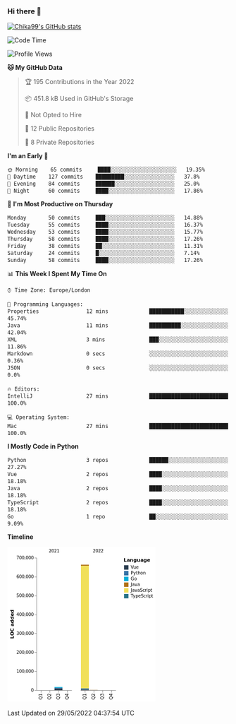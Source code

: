 ### Hi there 👋
[![Chika99's GitHub stats](https://github-readme-stats.vercel.app/api?username=Chika99&count_private=true&show_icons=true)](https://github.com/anuraghazra/github-readme-stats)

<!--START_SECTION:waka-->
![Code Time](http://img.shields.io/badge/Code%20Time-0%20secs-blue)

![Profile Views](http://img.shields.io/badge/Profile%20Views-0-blue)

**🐱 My GitHub Data** 

> 🏆 195 Contributions in the Year 2022
 > 
> 📦 451.8 kB Used in GitHub's Storage 
 > 
> 🚫 Not Opted to Hire
 > 
> 📜 12 Public Repositories 
 > 
> 🔑 8 Private Repositories  
 > 
**I'm an Early 🐤** 

```text
🌞 Morning    65 commits     ████░░░░░░░░░░░░░░░░░░░░░   19.35% 
🌆 Daytime    127 commits    █████████░░░░░░░░░░░░░░░░   37.8% 
🌃 Evening    84 commits     ██████░░░░░░░░░░░░░░░░░░░   25.0% 
🌙 Night      60 commits     ████░░░░░░░░░░░░░░░░░░░░░   17.86%

```
📅 **I'm Most Productive on Thursday** 

```text
Monday       50 commits     ███░░░░░░░░░░░░░░░░░░░░░░   14.88% 
Tuesday      55 commits     ████░░░░░░░░░░░░░░░░░░░░░   16.37% 
Wednesday    53 commits     ████░░░░░░░░░░░░░░░░░░░░░   15.77% 
Thursday     58 commits     ████░░░░░░░░░░░░░░░░░░░░░   17.26% 
Friday       38 commits     ██░░░░░░░░░░░░░░░░░░░░░░░   11.31% 
Saturday     24 commits     █░░░░░░░░░░░░░░░░░░░░░░░░   7.14% 
Sunday       58 commits     ████░░░░░░░░░░░░░░░░░░░░░   17.26%

```


📊 **This Week I Spent My Time On** 

```text
⌚︎ Time Zone: Europe/London

💬 Programming Languages: 
Properties               12 mins             ███████████░░░░░░░░░░░░░░   45.74% 
Java                     11 mins             ██████████░░░░░░░░░░░░░░░   42.04% 
XML                      3 mins              ███░░░░░░░░░░░░░░░░░░░░░░   11.86% 
Markdown                 0 secs              ░░░░░░░░░░░░░░░░░░░░░░░░░   0.36% 
JSON                     0 secs              ░░░░░░░░░░░░░░░░░░░░░░░░░   0.0%

🔥 Editors: 
IntelliJ                 27 mins             █████████████████████████   100.0%

💻 Operating System: 
Mac                      27 mins             █████████████████████████   100.0%

```

**I Mostly Code in Python** 

```text
Python                   3 repos             ██████░░░░░░░░░░░░░░░░░░░   27.27% 
Vue                      2 repos             ████░░░░░░░░░░░░░░░░░░░░░   18.18% 
Java                     2 repos             ████░░░░░░░░░░░░░░░░░░░░░   18.18% 
TypeScript               2 repos             ████░░░░░░░░░░░░░░░░░░░░░   18.18% 
Go                       1 repo              ██░░░░░░░░░░░░░░░░░░░░░░░   9.09%

```


**Timeline**

![Chart not found](https://raw.githubusercontent.com/Chika99/Chika99/main/charts/bar_graph.png) 


 Last Updated on 29/05/2022 04:37:54 UTC
<!--END_SECTION:waka-->

<!--
**Chika99/Chika99** is a ✨ _special_ ✨ repository because its `README.md` (this file) appears on your GitHub profile.

Here are some ideas to get you started:

- 🔭 I’m currently working on ...
- 🌱 I’m currently learning ...
- 👯 I’m looking to collaborate on ...
- 🤔 I’m looking for help with ...
- 💬 Ask me about ...
- 📫 How to reach me: ...
- 😄 Pronouns: ...
- ⚡ Fun fact: ...
-->
